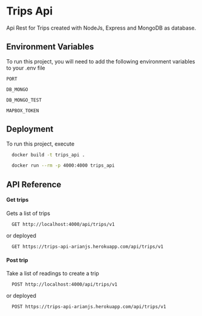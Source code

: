 # Trips Api

Api Rest for Trips created with NodeJs, Express and MongoDB as database.


## Environment Variables

To run this project, you will need to add the following environment variables to your .env file

`PORT`

`DB_MONGO`

`DB_MONGO_TEST`

`MAPBOX_TOKEN`


## Deployment

To run this project, execute

```bash
  docker build -t trips_api .
```

```bash
  docker run --rm -p 4000:4000 trips_api
```


## API Reference

#### Get trips

Gets a list of trips

```https
  GET http://localhost:4000/api/trips/v1
```
or deployed

```https
  GET https://trips-api-arianjs.herokuapp.com/api/trips/v1
```

#### Post trip

Take a list of readings to create a trip

```https
  POST http://localhost:4000/api/trips/v1
```

or deployed

```https
  POST https://trips-api-arianjs.herokuapp.com/api/trips/v1
```
